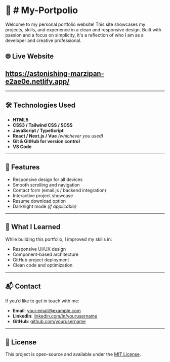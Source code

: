 
# 💼 # My-Portpolio
Welcome to my personal portfolio website! This site showcases my projects, skills, and experience in a clean and responsive design. Built with passion and a focus on simplicity, it's a reflection of who I am as a developer and creative professional.

## 🌐 Live Website

https://astonishing-marzipan-e2ae0e.netlify.app/
---


---

## 🛠️ Technologies Used

- **HTML5**
- **CSS3 / Tailwind CSS / SCSS**
- **JavaScript / TypeScript**
- **React / Next.js / Vue** *(whichever you used)*
- **Git & GitHub for version control**
- **VS Code**

---

## 🚀 Features

- Responsive design for all devices
- Smooth scrolling and navigation
- Contact form (email.js / backend integration)
- Interactive project showcase
- Resume download option
- Dark/light mode *(if applicable)*

---

## 🧠 What I Learned

While building this portfolio, I improved my skills in:
- Responsive UI/UX design
- Component-based architecture
- GitHub project deployment
- Clean code and optimization

---

## 📬 Contact

If you’d like to get in touch with me:

- **Email**: your.email@example.com  
- **LinkedIn**: [linkedin.com/in/yourusername](https://linkedin.com/in/yourusername)  
- **GitHub**: [github.com/yourusername](https://github.com/yourusername)

---

## 📄 License

This project is open-source and available under the [MIT License](LICENSE).


